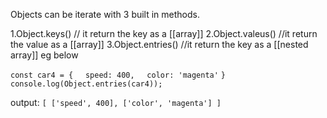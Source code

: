 Objects can be iterate with 3 built in methods.

1.Object.keys() // it return the key as a [[array]]
2.Object.valeus() //it return the value as a [[array]]
3.Object.entries() //it return the key as a [[nested array]] eg below

`const car4 = {`
    `speed: 400,`
    `color: 'magenta'`
`}`
`console.log(Object.entries(car4));`

output:
`[ ['speed', 400], ['color', 'magenta'] ]`


